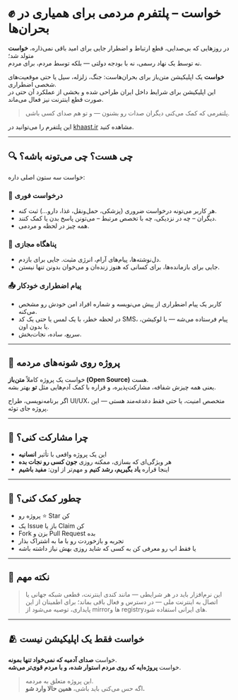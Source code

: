 # ✊ خواست – پلتفرم مردمی برای همیاری در بحران‌ها

در روزهایی که بی‌صدایی، قطع ارتباط و اضطرار جایی برای امید باقی نمی‌ذاره، **خواست** متولد شد؛  
نه توسط یک نهاد رسمی، نه با بودجه دولتی — بلکه توسط مردم، برای مردم.

**خواست** یک اپلیکیشن متن‌باز برای بحران‌هاست: جنگ، زلزله، سیل یا حتی موقعیت‌های شخصی اضطراری.  
این اپلیکیشن برای شرایط داخل ایران طراحی شده و بخشی از عملکرد آن حتی در صورت قطع اینترنت نیز فعال می‌ماند.

> پلتفرمی که کمک می‌کنی دیگران صدات رو بشنون — و تو هم صدای کسی باشی.

این پلتفرم را می‌توانید در [khaast.ir](https://khaast.ir) مشاهده کنید.


---



## 🔍 چی هست؟ چی می‌تونه باشه؟

خواست سه ستون اصلی داره:

### 🚨 درخواست فوری
- هر کاربر می‌تونه درخواست ضروری (پزشکی، حمل‌ونقل، غذا، دارو...) ثبت کنه.
- دیگران – چه در نزدیکی، چه با تخصص مرتبط – می‌تونن پاسخ بدن یا کمک کنند.
- همه چیز در لحظه و مردمی.

### 🛑 پناهگاه مجازی
- دل‌نوشته‌ها، پیام‌های آرام، انرژی مثبت. جایی برای بازدم.
- جایی برای بازمانده‌ها، برای کسانی که هنوز زنده‌ان و می‌خوان بدونن تنها نیستن.

### 📤 پیام اضطراری خودکار
- کاربر یک پیام اضطراری از پیش می‌نویسه و شماره افراد امن خودش رو مشخص می‌کنه.
- در لحظه خطر، با یک لمس یا حتی یک کد SMS، پیام فرستاده می‌شه — با لوکیشن، یا بدون اون.
- سریع، ساده، نجات‌بخش.



---



## 👥 پروژه روی شونه‌های مردمه

خواست یک پروژه کاملاً **متن‌باز (Open Source)** هست.  
یعنی همه چیزش شفافه، مشارکت‌پذیره، و قراره با کمک آدم‌هایی مثل **تو** بهتر بشه.

اگر برنامه‌نویسی، طراح UI/UX، متخصص امنیت، یا حتی فقط دغدغه‌مند هستی — این پروژه جای توئه.



---



## 🌱 چرا مشارکت کنی؟

- این یک پروژه واقعی با تأثیر **انسانیه**
- هر ویژگی‌ای که بسازی، ممکنه روزی **جون کسی رو نجات بده**
- اینجا قراره **یاد بگیریم، رشد کنیم** و مهم‌تر از اون: **مفید باشیم**



---



## 🤝 چطور کمک کنی؟

- پروژه رو ⭐️ Star کن
- یک Issue باز یا Claim کن
- Fork بزن و Pull Request بده
- تجربه و بازخوردت رو با ما به اشتراک بذار
- یا فقط اپ رو معرفی کن به کسی که شاید روزی بهش نیاز داشته باشه



---



## 🧪 نکته مهم

> این نرم‌افزار باید در هر شرایطی — مانند کندی اینترنت، قطعی شبکه جهانی یا اتصال به اینترنت ملی — در دسترس و فعال باقی بماند؛ برای اطمینان از این پایداری، توصیه می‌شود از mirrorها و registryهای ایرانی استفاده شود.



---



## 🫂 خواست فقط یک اپلیکیشن نیست

خواست **صدای آدمیه که نمی‌خواد تنها بمونه**.  
خواست **پروژه‌ایه که روی مردم استوار شده، و با مردم قوی‌تر می‌شه**.

> این پروژه متعلق به مردمه.  
> اگه حس می‌کنی باید باشی، **همین حالا وارد شو.**
